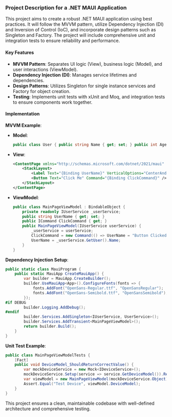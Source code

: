 ### Project Description for a .NET MAUI Application

This project aims to create a robust .NET MAUI application using best practices. It will follow the MVVM pattern, utilize Dependency Injection (DI) and Inversion of Control (IoC), and incorporate design patterns such as Singleton and Factory. The project will include comprehensive unit and integration tests to ensure reliability and performance.

#### Key Features
- **MVVM Pattern**: Separates UI logic (View), business logic (Model), and user interactions (ViewModel).
- **Dependency Injection (DI)**: Manages service lifetimes and dependencies.
- **Design Patterns**: Utilizes Singleton for single instance services and Factory for object creation.
- **Testing**: Implements unit tests with xUnit and Moq, and integration tests to ensure components work together.

#### Implementation
**MVVM Example**:
- **Model**:
  ```csharp
  public class User { public string Name { get; set; } public int Age { get; set; } }
  ```
- **View**:
  ```xml
  <ContentPage xmlns="http://schemas.microsoft.com/dotnet/2021/maui" xmlns:x="http://schemas.microsoft.com/winfx/2009/xaml" x:Class="AppMaui.MainPage">
      <StackLayout>
          <Label Text="{Binding UserName}" VerticalOptions="CenterAndExpand" HorizontalOptions="CenterAndExpand" />
          <Button Text="Click Me" Command="{Binding ClickCommand}" />
      </StackLayout>
  </ContentPage>
  ```
- **ViewModel**:
  ```csharp
  public class MainPageViewModel : BindableObject {
      private readonly IUserService _userService;
      public string UserName { get; set; }
      public ICommand ClickCommand { get; }
      public MainPageViewModel(IUserService userService) {
          _userService = userService;
          ClickCommand = new Command(() => UserName = "Button Clicked!");
          UserName = _userService.GetUser().Name;
      }
  }
  ```

**Dependency Injection Setup**:
```csharp
public static class MauiProgram {
    public static MauiApp CreateMauiApp() {
        var builder = MauiApp.CreateBuilder();
        builder.UseMauiApp<App>().ConfigureFonts(fonts => {
            fonts.AddFont("OpenSans-Regular.ttf", "OpenSansRegular");
            fonts.AddFont("OpenSans-Semibold.ttf", "OpenSansSemibold");
        });
#if DEBUG
        builder.Logging.AddDebug();
#endif
        builder.Services.AddSingleton<IUserService, UserService>();
        builder.Services.AddTransient<MainPageViewModel>();
        return builder.Build();
    }
}
```

**Unit Test Example**:
```csharp
public class MainPageViewModelTests {
    [Fact]
    public void DeviceModel_ShouldReturnCorrectValue() {
        var mockDeviceService = new Mock<IDeviceService>();
        mockDeviceService.Setup(service => service.GetDeviceModel()).Returns("Test Device");
        var viewModel = new MainPageViewModel(mockDeviceService.Object);
        Assert.Equal("Test Device", viewModel.DeviceModel);
    }
}
```

This project ensures a clean, maintainable codebase with well-defined architecture and comprehensive testing.

